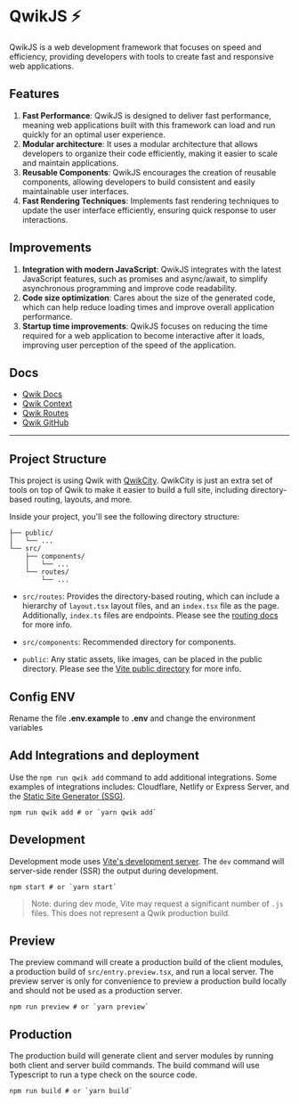 # QwikJS ⚡️

QwikJS is a web development framework that focuses on speed and efficiency, providing developers with tools to create
fast and responsive web applications.

## Features
1. __Fast Performance__: QwikJS is designed to deliver fast performance, meaning web applications built with this framework can load and run quickly for an optimal user experience.
2. __Modular architecture__: It uses a modular architecture that allows developers to organize their code efficiently, making it easier to scale and maintain applications.
3. __Reusable Components__: QwikJS encourages the creation of reusable components, allowing developers to build consistent and easily maintainable user interfaces.
4. __Fast Rendering Techniques__: Implements fast rendering techniques to update the user interface efficiently, ensuring quick response to user interactions.

## Improvements

1. __Integration with modern JavaScript__: QwikJS integrates with the latest JavaScript features, such as promises and async/await, to simplify asynchronous programming and improve code readability.
2. __Code size optimization__: Cares about the size of the generated code, which can help reduce loading times and improve overall application performance.
3. __Startup time improvements__: QwikJS focuses on reducing the time required for a web application to become interactive after it loads, improving user perception of the speed of the application.

## Docs
- [Qwik Docs](https://qwik.builder.io/)
- [Qwik Context](https://qwik.dev/docs/components/context/)
- [Qwik Routes](https://qwik.builder.io/docs/routing/)
- [Qwik GitHub](https://github.com/BuilderIO/qwik)

---

## Project Structure

This project is using Qwik with [QwikCity](https://qwik.builder.io/qwikcity/overview/). QwikCity is just an extra set of tools on top of Qwik to make it easier to build a full site, including directory-based routing, layouts, and more.

Inside your project, you'll see the following directory structure:

```
├── public/
│   └── ...
└── src/
    ├── components/
    │   └── ...
    └── routes/
        └── ...
```

- `src/routes`: Provides the directory-based routing, which can include a hierarchy of `layout.tsx` layout files, and an `index.tsx` file as the page. Additionally, `index.ts` files are endpoints. Please see the [routing docs](https://qwik.builder.io/qwikcity/routing/overview/) for more info.

- `src/components`: Recommended directory for components.

- `public`: Any static assets, like images, can be placed in the public directory. Please see the [Vite public directory](https://vitejs.dev/guide/assets.html#the-public-directory) for more info.

## Config ENV
Rename the file __.env.example__ to __.env__ and change the environment variables

## Add Integrations and deployment

Use the `npm run qwik add` command to add additional integrations. Some examples of integrations includes: Cloudflare, Netlify or Express Server, and the [Static Site Generator (SSG)](https://qwik.builder.io/qwikcity/guides/static-site-generation/).

```shell
npm run qwik add # or `yarn qwik add`
```

## Development

Development mode uses [Vite's development server](https://vitejs.dev/). The `dev` command will server-side render (SSR) the output during development.

```shell
npm start # or `yarn start`
```

> Note: during dev mode, Vite may request a significant number of `.js` files. This does not represent a Qwik production build.

## Preview

The preview command will create a production build of the client modules, a production build of `src/entry.preview.tsx`, and run a local server. The preview server is only for convenience to preview a production build locally and should not be used as a production server.

```shell
npm run preview # or `yarn preview`
```

## Production

The production build will generate client and server modules by running both client and server build commands. The build command will use Typescript to run a type check on the source code.

```shell
npm run build # or `yarn build`
```
